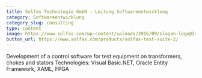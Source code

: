 ```yaml
---
title: Solfas Technologie GmbH - Leitung Softwareentwicklung
category: Softwareentwicklung
category_slug: consulting
type: content
image: https://www.solfas.com/wp-content/uploads/2016/09/slogan-logo@2x.png
button_url: https://www.solfas.com/products/solfas-test-suite-2/
---
```


Development of a control software for test equipment on transformers, chokes and stators
Technologies: Visual Basic.NET, Oracle Entity Framework, XAML, FPGA